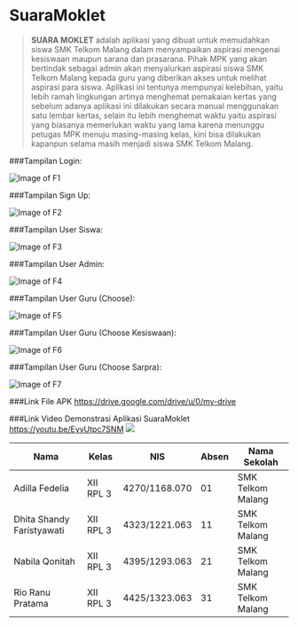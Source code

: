 # SuaraMoklet


> **SUARA MOKLET** adalah aplikasi yang dibuat untuk memudahkan siswa SMK Telkom Malang dalam menyampaikan aspirasi mengenai kesiswaan maupun sarana dan prasarana. Pihak MPK yang akan bertindak sebagai admin akan menyalurkan aspirasi siswa SMK Telkom Malang kepada guru yang diberikan akses untuk melihat aspirasi para siswa. Aplikasi ini tentunya mempunyai kelebihan, yaitu lebih ramah lingkungan artinya menghemat pemakaian kertas yang sebelum adanya aplikasi ini dilakukan secara manual menggunakan satu lembar kertas, selain itu lebih menghemat waktu yaitu aspirasi yang biasanya memerlukan waktu yang lama karena menunggu petugas MPK menuju masing-masing kelas, kini bisa dilakukan kapanpun selama masih menjadi siswa SMK Telkom Malang.


###Tampilan Login:

![Image of F1](https://github.com/AdillaFLR/SuaraMoklet/blob/master/WhatsApp%20Image%202016-12-07%20at%2011.58.13%20PM.jpeg)

###Tampilan Sign Up:

![Image of F2](https://github.com/AdillaFLR/SuaraMoklet/blob/master/WhatsApp%20Image%202016-12-07%20at%2011.58.10%20PM%20(1).jpeg)

###Tampilan User Siswa:

![Image of F3](https://github.com/AdillaFLR/SuaraMoklet/blob/master/WhatsApp%20Image%202016-12-07%20at%2011.58.12%20PM%20(1).jpeg)

###Tampilan User Admin:

![Image of F4](https://github.com/AdillaFLR/SuaraMoklet/blob/master/WhatsApp%20Image%202016-12-07%20at%2011.58.11%20PM.jpeg)

###Tampilan User Guru (Choose):

![Image of F5](https://github.com/AdillaFLR/SuaraMoklet/blob/master/WhatsApp%20Image%202016-12-07%20at%2011.58.10%20PM.jpeg)

###Tampilan User Guru (Choose Kesiswaan):

![Image of F6](https://github.com/AdillaFLR/SuaraMoklet/blob/master/WhatsApp%20Image%202016-12-07%20at%2011.58.09%20PM.jpeg)

###Tampilan User Guru (Choose Sarpra):

![Image of F7](https://github.com/AdillaFLR/SuaraMoklet/blob/master/WhatsApp%20Image%202016-12-07%20at%2011.58.12%20PM.jpeg)



###Link File APK https://drive.google.com/drive/u/0/my-drive


###Link Video Demonstrasi Aplikasi SuaraMoklet https://youtu.be/EyvUtpc7SNM
<a href="https://youtu.be/EyvUtpc7SNM"><img src="https://github.com/AdillaFLR/SuaraMoklet/blob/master/WhatsApp%20Image%202016-12-07%20at%2011.58.12%20PM%20(1).jpeg"/></a>


**Nama** | **Kelas** | **NIS** | **Absen** | **Nama Sekolah**
------------ | ------------- | ------------ | ------------ | -------------
Adilla Fedelia | XII RPL 3 | 4270/1168.070 | 01 | SMK Telkom Malang
Dhita Shandy Faristyawati | XII RPL 3 | 4323/1221.063 | 11 | SMK Telkom Malang
Nabila Qonitah | XII RPL 3 | 4395/1293.063 | 21 | SMK Telkom Malang
Rio Ranu Pratama | XII RPL 3 | 4425/1323.063 | 31 | SMK Telkom Malang

